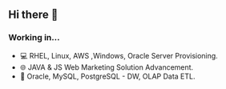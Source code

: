 ## Hi there 👋

### **Working in...**
- 💻 RHEL, Linux, AWS ,Windows, Oracle Server Provisioning.
- 🌐 JAVA & JS Web Marketing Solution Advancement.
- 💾 Oracle, MySQL, PostgreSQL - DW, OLAP Data ETL.
